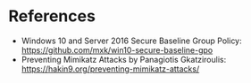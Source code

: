 # References

- Windows 10 and Server 2016 Secure Baseline Group Policy: https://github.com/mxk/win10-secure-baseline-gpo
- Preventing Mimikatz Attacks by Panagiotis Gkatziroulis: https://hakin9.org/preventing-mimikatz-attacks/
